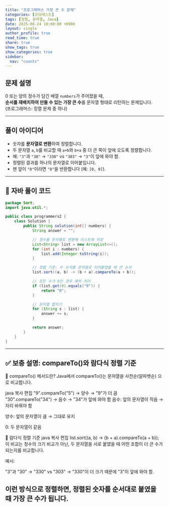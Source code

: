 ```yaml
---
title: "프로그래머스 가장 큰 수 문제"
categories: [코딩테스트]
tags: [정렬, 문자열, Java]
date: 2025-06-24 10:00:00 +0900
layout: single
author_profile: true
read_time: true
share: true
show_tags: true         
show_categories: true 
sidebar:
  nav: "counts"
---
```


## 문제 설명

0 또는 양의 정수가 담긴 배열 `numbers`가 주어졌을 때,  
**순서를 재배치하여 만들 수 있는 가장 큰 수**를 문자열 형태로 리턴하는 문제입니다.  
(프로그래머스: 정렬 문제 중 하나)

---

## 풀이 아이디어

- 숫자를 **문자열로 변환**하여 정렬합니다.
- 두 문자열 `a`, `b`를 비교할 때 `a+b`와 `b+a` 중 더 큰 쪽이 앞에 오도록 정렬합니다.
- 예: `"3"`과 `"30"` → `"330"` vs `"303"` → `"3"`이 앞에 와야 함.
- 정렬된 결과를 하나의 문자열로 이어붙입니다.
- 맨 앞이 `"0"`이라면 `"0"`을 반환합니다 (예: `[0, 0]`).

---

## 📄 자바 풀이 코드

```java
package Sort;
import java.util.*;

public class programmers2 {
    class Solution {
        public String solution(int[] numbers) {
            String answer = "";

            // 정수를 문자열로 변환해 리스트에 저장
            List<String> list = new ArrayList<>();
            for (int i : numbers) {
                list.add(Integer.toString(i));
            }

            // 정렬 기준: 두 숫자를 문자열로 이어붙였을 때 큰 순서
            list.sort((a, b) -> (b + a).compareTo(a + b));

            // 모든 수가 0인 경우 예외 처리
            if (list.get(0).equals("0")) {
                return "0";
            }

            // 문자열 합치기
            for (String s : list) {
                answer += s;
            }

            return answer;
        }
    }
}
```
---
## ✅ 보충 설명: compareTo()와 람다식 정렬 기준
🔹 compareTo() 메서드란?
Java에서 compareTo()는 문자열을 사전순(알파벳순) 으로 비교합니다.

java
복사
편집
"9".compareTo("5") → 양수 → "9"가 더 큼  
"30".compareTo("34") → 음수 → "34"가 앞에 와야 함
음수: 앞의 문자열이 작음 → 자리 바꿔야 함

양수: 앞의 문자열이 큼 → 그대로 유지

0: 두 문자열이 같음

🔹 람다식 정렬 기준
java
복사
편집
list.sort((a, b) -> (b + a).compareTo(a + b));
이 비교는 정수의 크기 비교가 아닌,
두 문자열을 서로 붙였을 때 어떤 조합이 더 큰 수가 되는지를 비교합니다.

예시:

"3"과 "30" →
"330" vs "303" → "330"이 더 크기 때문에 "3"이 앞에 와야 함.

이런 방식으로 정렬하면, 정렬된 숫자를 순서대로 붙였을 때 가장 큰 수가 됩니다.
---
